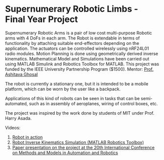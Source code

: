 <h1>Supernumerary Robotic Limbs - Final Year Project</h1>
Supernumerary Robotic Arms is a pair of low cost multi-purpose Robotic arms with 4 DoFs in each arm. The Robot is extendable in terms of functionality by attaching suitable end-effectors depending on the application. The actuators can be controlled wirelessly using nRF24L01 radio modules. Motion Planning is done using geometrically derived inverse kinematics. Mathematical Model and Simulations have been carried out using MATLAB Simulink and Robotics Toolbox for MATLAB.  This project was funded by the IEEE University Partnership Program ($1500). Mentor: <a href="http://www.mecheng.iisc.ernet.in/~asitava/" target="_blank">Prof. Ashitava Ghosal</a>

The robot is currently a stationary one, but it is intended to be a mobile platform, which can be worn by the user like a backpack.

Applications of this kind of robots can be seen in tasks that can be semi-automated, such as in assembly of aeroplanes, wiring of control boxes, etc.

The project was inspired by the work done by students of MIT under Prof. Harry Asada.

Videos:

1. <a href="https://www.youtube.com/watch?v=1jS6DkzcwM0" target="_blank">Robot in action</a>
2. <a href="https://www.youtube.com/watch?v=-V_I5MpTWcI" target="_blank">Robot Inverse Kinematics Simulation (MATLAB Robotics Toolbox)</a>
3. <a href="https://www.youtube.com/watch?v=2IG5NMGldtQ" target="_blank">Paper presentation on the project at the 20th International Conference on Methods and Models in Automation and Robotics</a>
